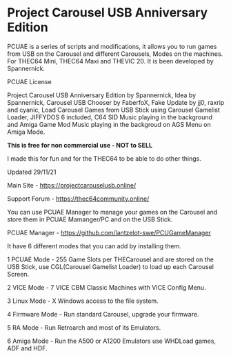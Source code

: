 # Project Carousel USB Anniversary Edition
PCUAE is a series of scripts and modifications, it allows you to run games from USB on the Carousel and different Carousels, Modes on the machines.
For THEC64 Mini, THEC64 Maxi and THEVIC 20. It is been developed by Spannernick.

PCUAE License


Project Carousel USB Anniversary Edition by Spannernick, Idea by Spannernick, Carousel USB Chooser by FaberfoX, Fake Update by jj0, raxrip and cyanic, Load Carousel Games from USB Stick using Carousel Gamelist Loader, JIFFYDOS 6 included, C64 SID Music playing in the background and Amiga Game Mod Music playing in the backgroud on AGS Menu on Amiga Mode.


**This is free for non commercial use - NOT to SELL**



I made this for fun and for the THEC64 to be able to do other things.



Updated 29/11/21



Main Site - https://projectcarouselusb.online/


Support Forum - https://thec64community.online/


You can use PCUAE Manager to manage your games on the Carousel and store them in PCUAE Mamanger/PC and on the USB Stick.

PCUAE Manager - https://github.com/lantzelot-swe/PCUGameManager


It have 6 different modes that you can add by installing them.


1 PCUAE Mode - 255 Game Slots per THECarousel and are stored on the USB Stick, use CGL(Carousel Gamelist Loader) to load up each Carousel Screen.


2 VICE Mode - 7 VICE CBM Classic Machines with VICE Config Menu.


3 Linux Mode - X Windows access to the file system.


4 Firmware Mode - Run standard Carousel, upgrade your firmware.


5 RA Mode - Run Retroarch and most of its Emulators.


6 Amiga Mode - Run the A500 or A1200 Emulators use WHDLoad games, ADF and HDF.



